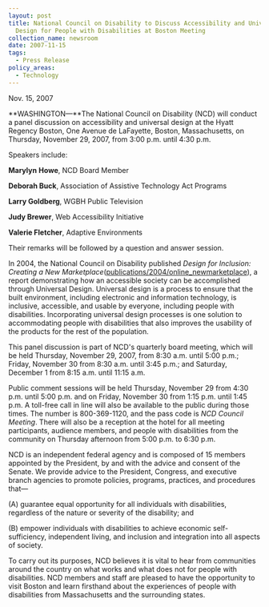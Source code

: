 ```yaml
---
layout: post
title: National Council on Disability to Discuss Accessibility and Universal
  Design for People with Disabilities at Boston Meeting
collection_name: newsroom
date: 2007-11-15
tags:
  - Press Release
policy_areas:
  - Technology
---
```


N﻿ov. 15, 2007

**WASHINGTON—**The National Council on Disability (NCD) will conduct a panel discussion on accessibility and universal design at the Hyatt Regency Boston, One Avenue de LaFayette, Boston, Massachusetts, on Thursday, November 29, 2007, from 3:00 p.m. until 4:30 p.m.

Speakers include:

**Marylyn** **Howe**, NCD Board Member

**Deborah Buck**, Association of Assistive Technology Act Programs

**Larry Goldberg**, WGBH Public Television

**Judy Brewer**, Web Accessibility Initiative

**Valerie Fletcher**, Adaptive Environments

Their remarks will be followed by a question and answer session.

In 2004, the National Council on Disability published *Design for Inclusion:  Creating a New Marketplace*([publications/2004/online_newmarketplace](https://ncd.gov/publications/2004/Oct2004)), a report demonstrating how an accessible society can be accomplished through Universal Design. Universal design is a process to ensure that the built environment, including electronic and information technology, is inclusive, accessible, and usable by everyone, including people with disabilities. Incorporating universal design processes is one solution to accommodating people with disabilities that also improves the usability of the products for the rest of the population.

This panel discussion is part of NCD's quarterly board meeting, which will be held Thursday, November 29, 2007, from 8:30 a.m. until 5:00 p.m.; Friday, November 30 from 8:30 a.m. until 3:45 p.m.; and Saturday, December 1 from 8:15 a.m. until 11:15 a.m.

Public comment sessions will be held Thursday, November 29 from 4:30 p.m. until 5:00 p.m. and on Friday, November 30 from 1:15 p.m. until 1:45 p.m. A toll-free call in line will also be available to the public during those times. The number is 800-369-1120, and the pass code is *NCD Council Meeting*. There will also be a reception at the hotel for all meeting participants, audience members, and people with disabilities from the community on Thursday afternoon from 5:00 p.m. to 6:30 p.m.

NCD is an independent federal agency and is composed of 15 members appointed by the President, by and with the advice and consent of the Senate. We provide advice to the President, Congress, and executive branch agencies to promote policies, programs, practices, and procedures that—

(A) guarantee equal opportunity for all individuals with disabilities, regardless of the nature or severity of the disability; and

(B) empower individuals with disabilities to achieve economic self-sufficiency, independent living, and inclusion and integration into all aspects of society.

To carry out its purposes, NCD believes it is vital to hear from communities around the country on what works and what does not for people with disabilities. NCD members and staff are pleased to have the opportunity to visit Boston and learn firsthand about the experiences of people with disabilities from Massachusetts and the surrounding states.
